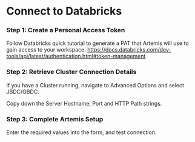 # Connect to Databricks

### Step 1: Create a Personal Access Token
Follow Databricks quick tutorial to generate a PAT that Artemis will use to gain access to your workspace.
https://docs.databricks.com/dev-tools/api/latest/authentication.html#token-management

### Step 2: Retrieve Cluster Connection Details

If you have a Cluster running, navigate to Advanced Options and select JBDC/OBDC.

Copy down the Server Hostname, Port and HTTP Path strings.

### Step 3: Complete Artemis Setup

Enter the required values into the form, and test connection.

